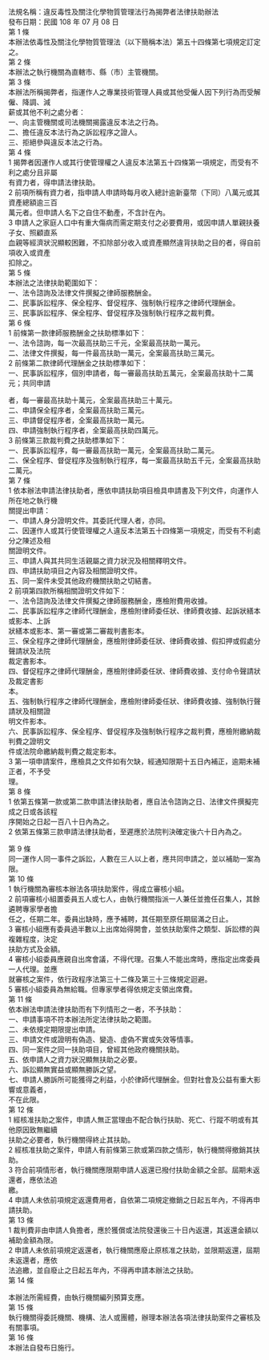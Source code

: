 法規名稱：違反毒性及關注化學物質管理法行為揭弊者法律扶助辦法  
發布日期：民國 108 年 07 月 08 日  
第 1 條  
本辦法依毒性及關注化學物質管理法（以下簡稱本法）第五十四條第七項規定訂定之。  
第 2 條  
本辦法之執行機關為直轄市、縣（市）主管機關。  
第 3 條  
本辦法所稱揭弊者，指運作人之專業技術管理人員或其他受僱人因下列行為而受解僱、降調、減  
薪或其他不利之處分者：  
一、向主管機關或司法機關揭露違反本法之行為。  
二、擔任違反本法行為之訴訟程序之證人。  
三、拒絕參與違反本法之行為。  
第 4 條  
1 揭弊者因運作人或其行使管理權之人違反本法第五十四條第一項規定，而受有不利之處分且非屬  
有資力者，得申請法律扶助。  
2 前項所稱有資力者，指申請人申請時每月收入總計逾新臺幣（下同）八萬元或其資產總額逾三百  
萬元者。但申請人名下之自住不動產，不含計在內。  
3 申請人之家庭人口中有重大傷病而需定期支付之必要費用，或因申請人單親扶養子女、照顧直系  
血親等經濟狀況顯較困難，不扣除部分收入或資產顯然違背扶助之目的者，得自前項收入或資產  
扣除之。  
第 5 條  
本辦法之法律扶助範圍如下：  
一、法令諮詢及法律文件撰擬之律師服務酬金。  
二、民事訴訟程序、保全程序、督促程序、強制執行程序之律師代理酬金。  
三、民事訴訟程序、保全程序、督促程序及強制執行程序之裁判費。  
第 6 條  
1 前條第一款律師服務酬金之扶助標準如下：  
一、法令諮詢，每一次最高扶助三千元，全案最高扶助一萬元。  
二、法律文件撰擬，每一件最高扶助一萬元，全案最高扶助三萬元。  
2 前條第二款律師代理酬金之扶助標準如下：  
一、民事訴訟程序，個別申請者，每一審最高扶助五萬元，全案最高扶助十二萬元；共同申請  


者，每一審最高扶助十萬元，全案最高扶助三十萬元。  
二、申請保全程序者，全案最高扶助三萬元。  
三、申請督促程序者，全案最高扶助一萬元。  
四、申請強制執行程序者，全案最高扶助四萬元。  
3 前條第三款裁判費之扶助標準如下：  
一、民事訴訟程序，每一審最高扶助一萬元，全案最高扶助二萬元。  
二、保全程序、督促程序及強制執行程序，每一案最高扶助五千元，全案最高扶助二萬元。  
第 7 條  
1 依本辦法申請法律扶助者，應依申請扶助項目檢具申請書及下列文件，向運作人所在地之執行機  
關提出申請：  
一、申請人身分證明文件。其委託代理人者，亦同。  
二、因運作人或其行使管理權之人違反本法第五十四條第一項規定，而受有不利處分之陳述及相  
關證明文件。  
三、申請人與其共同生活親屬之資力狀況及相關釋明文件。  
四、申請扶助項目之內容及相關證明文件。  
五、同一案件未受其他政府機關扶助之切結書。  
2 前項第四款所稱相關證明文件如下：  
一、法令諮詢及法律文件撰擬之律師服務酬金，應檢附費用收據。  
二、民事訴訟程序之律師代理酬金，應檢附律師委任狀、律師費收據、起訴狀繕本或影本、上訴  
狀繕本或影本、第一審或第二審裁判書影本。  
三、保全程序之律師代理酬金，應檢附律師委任狀、律師費收據、假扣押或假處分聲請狀及法院  
裁定書影本。  
四、督促程序之律師代理酬金，應檢附律師委任狀、律師費收據、支付命令聲請狀及裁定書影  
本。  
五、強制執行程序之律師代理酬金，應檢附律師委任狀、律師費收據、強制執行聲請狀及相關證  
明文件影本。  
六、民事訴訟程序、保全程序、督促程序及強制執行程序之裁判費，應檢附繳納裁判費之證明文  
件或法院命繳納裁判費之裁定影本。  
3 第一項申請案件，應檢具之文件如有欠缺，經通知限期十五日內補正，逾期未補正者，不予受  
理。  
第 8 條  
1 依第五條第一款或第二款申請法律扶助者，應自法令諮詢之日、法律文件撰擬完成之日或各該程  
序開始之日起一百八十日內為之。  
2 依第五條第三款申請法律扶助者，至遲應於法院判決確定後六十日內為之。  


第 9 條  
同一運作人同一事件之訴訟，人數在三人以上者，應共同申請之，並以補助一案為限。  
第 10 條  
1 執行機關為審核本辦法各項扶助案件，得成立審核小組。  
2 前項審核小組置委員五人或七人，由執行機關指派一人兼任並擔任召集人，其餘遴聘專家學者擔  
任之，任期二年。委員出缺時，應予補聘，其任期至原任期屆滿之日止。  
3 審核小組應有委員過半數以上出席始得開會，並依扶助案件之類型、訴訟標的與複雜程度，決定  
扶助方式及金額。  
4 審核小組委員應親自出席會議，不得代理。召集人不能出席時，應指定出席委員一人代理。並應  
就審核之案件，依行政程序法第三十二條及第三十三條規定迴避。  
5 審核小組委員為無給職。但專家學者得依規定支領出席費。  
第 11 條  
依本辦法申請法律扶助而有下列情形之一者，不予扶助：  
一、申請事項不符本辦法所定法律扶助之範圍。  
二、未依規定期限提出申請。  
三、申請文件或證明有偽造、變造、虛偽不實或失效等情事。  
四、同一案件之同一扶助項目，曾經其他政府機關扶助。  
五、依申請人之資力狀況顯無扶助之必要。  
六、訴訟顯無實益或顯無勝訴之望。  
七、申請人勝訴所可能獲得之利益，小於律師代理酬金。但對社會及公益有重大影響或意義者，  
不在此限。  
第 12 條  
1 經核准扶助之案件，申請人無正當理由不配合執行扶助、死亡、行蹤不明或有其他原因致無繼續  
扶助之必要者，執行機關得終止其扶助。  
2 經核准扶助之案件，申請人有前條第三款或第四款之情形，執行機關得撤銷其扶助。  
3 符合前項情形者，執行機關應限期申請人返還已撥付扶助金額之全部。屆期未返還者，應依法追  
繳。  
4 申請人未依前項規定返還費用者，自依第二項規定撤銷之日起五年內，不得再申請扶助。  
第 13 條  
1 裁判費非由申請人負擔者，應於獲償或法院發還後三十日內返還，其返還金額以補助金額為限。  
2 申請人未依前項規定返還者，執行機關應廢止原核准之扶助，並限期返還，屆期未返還者，應依  
法追繳，並自廢止之日起五年內，不得再申請本辦法之扶助。  
第 14 條  


本辦法所需經費，由執行機關編列預算支應。  
第 15 條  
執行機關得委託機關、機構、法人或團體，辦理本辦法各項法律扶助案件之審核及有關事項。  
第 16 條  
本辦法自發布日施行。  


